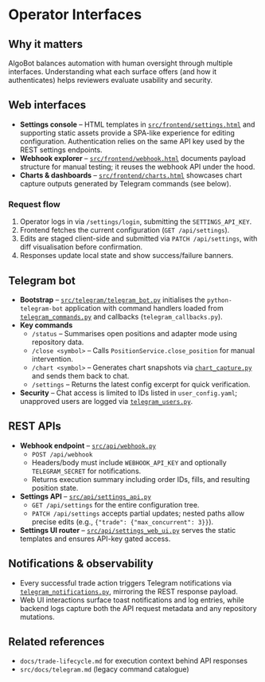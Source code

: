 # Operator Interfaces

## Why it matters
AlgoBot balances automation with human oversight through multiple interfaces. Understanding what each surface offers (and how it authenticates) helps reviewers evaluate usability and security.

## Web interfaces
- **Settings console** – HTML templates in [`src/frontend/settings.html`](../src/frontend/settings.html) and supporting static assets provide a SPA-like experience for editing configuration. Authentication relies on the same API key used by the REST settings endpoints.
- **Webhook explorer** – [`src/frontend/webhook.html`](../src/frontend/webhook.html) documents payload structure for manual testing; it reuses the webhook API under the hood.
- **Charts & dashboards** – [`src/frontend/charts.html`](../src/frontend/charts.html) showcases chart capture outputs generated by Telegram commands (see below).

### Request flow
1. Operator logs in via `/settings/login`, submitting the `SETTINGS_API_KEY`.
2. Frontend fetches the current configuration (`GET /api/settings`).
3. Edits are staged client-side and submitted via `PATCH /api/settings`, with diff visualisation before confirmation.
4. Responses update local state and show success/failure banners.

## Telegram bot
- **Bootstrap** – [`src/telegram/telegram_bot.py`](../src/telegram/telegram_bot.py) initialises the `python-telegram-bot` application with command handlers loaded from [`telegram_commands.py`](../src/telegram/telegram_commands.py) and callbacks (`telegram_callbacks.py`).
- **Key commands**
  - `/status` – Summarises open positions and adapter mode using repository data.
  - `/close <symbol>` – Calls `PositionService.close_position` for manual intervention.
  - `/chart <symbol>` – Generates chart snapshots via [`chart_capture.py`](../src/telegram/chart_capture.py) and sends them back to chat.
  - `/settings` – Returns the latest config excerpt for quick verification.
- **Security** – Chat access is limited to IDs listed in `user_config.yaml`; unapproved users are logged via [`telegram_users.py`](../src/telegram/telegram_users.py).

## REST APIs
- **Webhook endpoint** – [`src/api/webhook.py`](../src/api/webhook.py)
  - `POST /api/webhook`
  - Headers/body must include `WEBHOOK_API_KEY` and optionally `TELEGRAM_SECRET` for notifications.
  - Returns execution summary including order IDs, fills, and resulting position state.
- **Settings API** – [`src/api/settings_api.py`](../src/api/settings_api.py)
  - `GET /api/settings` for the entire configuration tree.
  - `PATCH /api/settings` accepts partial updates; nested paths allow precise edits (e.g., `{"trade": {"max_concurrent": 3}}`).
- **Settings UI router** – [`src/api/settings_web_ui.py`](../src/api/settings_web_ui.py) serves the static templates and ensures API-key gated access.

## Notifications & observability
- Every successful trade action triggers Telegram notifications via [`telegram_notifications.py`](../src/telegram/telegram_notifications.py), mirroring the REST response payload.
- Web UI interactions surface toast notifications and log entries, while backend logs capture both the API request metadata and any repository mutations.

## Related references
- `docs/trade-lifecycle.md` for execution context behind API responses
- `src/docs/telegram.md` (legacy command catalogue)